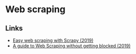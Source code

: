 # Web scraping

## Links

- [Easy web scraping with Scrapy (2019)](https://www.scrapingbee.com/blog/web-scraping-with-scrapy/)
- [A guide to Web Scraping without getting blocked (2019)](https://www.daolf.com/posts/avoiding-being-blocked-while-scraping-ultimate-guide/)
